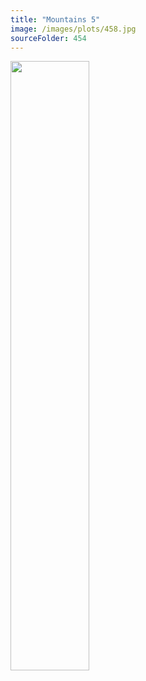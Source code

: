 ```yaml
---
title: "Mountains 5"
image: /images/plots/458.jpg
sourceFolder: 454
---
```


<img src="/images/plots/458z.jpg" width="50%"/>
